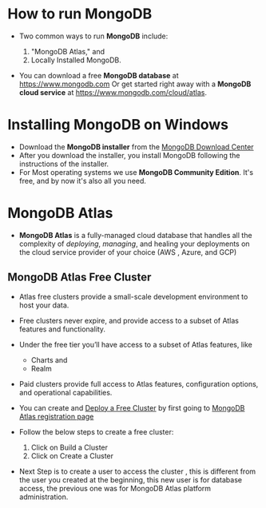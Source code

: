 # How to run MongoDB

- Two common ways to run **MongoDB** include:

  1. "MongoDB Atlas," and
  2. Locally Installed MongoDB.

- You can download a free **MongoDB database** at https://www.mongodb.com Or get started right away with a **MongoDB cloud service** at https://www.mongodb.com/cloud/atlas.

# Installing MongoDB on Windows

- Download the **MongoDB installer** from the [MongoDB Download Center](https://www.mongodb.com/docs/manual/tutorial/install-mongodb-on-windows/)
- After you download the installer, you install MongoDB following the instructions of the installer.
- For Most operating systems we use **MongoDB Community Edition**. It's free, and by now it's also all you need.

# MongoDB Atlas

- **MongoDB Atlas** is a fully-managed cloud database that handles all the complexity of _deploying_, _managing_, and healing your deployments on the cloud service provider of your choice (AWS , Azure, and GCP)

## MongoDB Atlas Free Cluster

- Atlas free clusters provide a small-scale development environment to host your data.
- Free clusters never expire, and provide access to a subset of Atlas features and functionality.
- Under the free tier you’ll have access to a subset of Atlas features, like
  - Charts and
  - Realm
- Paid clusters provide full access to Atlas features, configuration options, and operational capabilities.
- You can create and [Deploy a Free Cluster](https://www.mongodb.com/docs/atlas/tutorial/deploy-free-tier-cluster/) by first going to [MongoDB Atlas registration page](https://account.mongodb.com/account/register?tck=docs_atlas&_ga=2.33670369.1905865679.1639760133-686843528.1638558648)
- Follow the below steps to create a free cluster:

  1. Click on Build a Cluster
  2. Click on Create a Cluster

- Next Step is to create a user to access the cluster , this is different from the user you created at the beginning, this new user is for database access, the previous one was for MongoDB Atlas platform administration.
